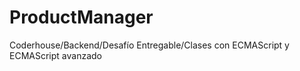 # ProductManager

Coderhouse/Backend/Desafío Entregable/Clases con ECMAScript y ECMAScript avanzado
